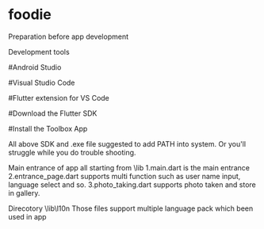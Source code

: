 # foodie
Preparation before app development

  Development tools
  
  #Android Studio
  
  #Visual Studio Code 
  
  #Flutter extension for VS Code
  
  #Download the Flutter SDK

  #Install the Toolbox App


All above SDK and .exe file suggested to add PATH 
into system. Or you'll struggle while you do trouble shooting.

Main entrance of app all starting from \lib
1.main.dart is the main entrance
2.entrance_page.dart supports multi function such as user name 
input, language select and so.
3.photo_taking.dart supports photo taken and store in gallery.

Direcotory \lib\l10n
Those files support multiple language pack which been used in app


